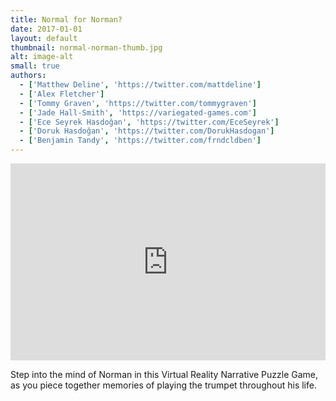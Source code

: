 ```yaml
---
title: Normal for Norman?
date: 2017-01-01
layout: default
thumbnail: normal-norman-thumb.jpg
alt: image-alt
small: true
authors:
  - ['Matthew Deline', 'https://twitter.com/mattdeline']
  - ['Alex Fletcher']
  - ['Tommy Graven', 'https://twitter.com/tommygraven']
  - ['Jade Hall-Smith', 'https://variegated-games.com']
  - ['Ece Seyrek Hasdoğan', 'https://twitter.com/EceSeyrek']
  - ['Doruk Hasdoğan', 'https://twitter.com/DorukHasdogan']
  - ['Benjamin Tandy', 'https://twitter.com/frndcldben']
---
```


<iframe width="100%" height="315" src="https://www.youtube.com/embed/FZbwWIygnrM" frameborder="0" allow="encrypted-media" allowfullscreen></iframe>

Step into the mind of Norman in this Virtual Reality Narrative Puzzle Game, as you piece together memories of playing the trumpet throughout his life.
